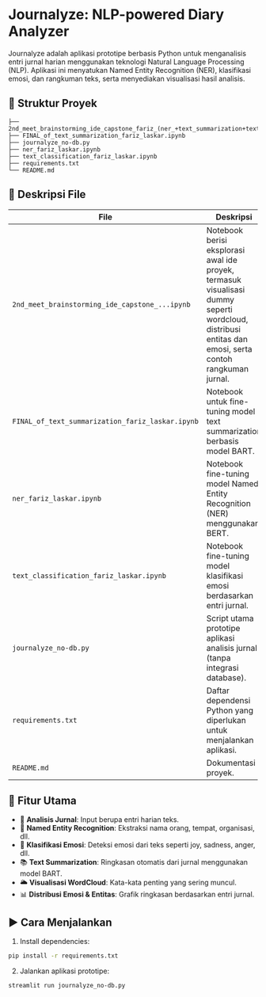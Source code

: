 # Journalyze: NLP-powered Diary Analyzer

Journalyze adalah aplikasi prototipe berbasis Python untuk menganalisis entri jurnal harian menggunakan teknologi Natural Language Processing (NLP). Aplikasi ini menyatukan Named Entity Recognition (NER), klasifikasi emosi, dan rangkuman teks, serta menyediakan visualisasi hasil analisis.

## 📂 Struktur Proyek

```
├── 2nd_meet_brainstorming_ide_capstone_fariz_(ner_+text_summarization+text+_results_viz).ipynb
├── FINAL_of_text_summarization_fariz_laskar.ipynb
├── journalyze_no-db.py
├── ner_fariz_laskar.ipynb
├── text_classification_fariz_laskar.ipynb
├── requirements.txt
└── README.md

````

## 🧠 Deskripsi File

| File | Deskripsi |
|------|-----------|
| `2nd_meet_brainstorming_ide_capstone_...ipynb` | Notebook berisi eksplorasi awal ide proyek, termasuk visualisasi dummy seperti wordcloud, distribusi entitas dan emosi, serta contoh rangkuman jurnal. |
| `FINAL_of_text_summarization_fariz_laskar.ipynb` | Notebook untuk fine-tuning model text summarization berbasis model BART. |
| `ner_fariz_laskar.ipynb` | Notebook fine-tuning model Named Entity Recognition (NER) menggunakan BERT. |
| `text_classification_fariz_laskar.ipynb` | Notebook fine-tuning model klasifikasi emosi berdasarkan entri jurnal. |
| `journalyze_no-db.py` | Script utama prototipe aplikasi analisis jurnal (tanpa integrasi database). |
| `requirements.txt` | Daftar dependensi Python yang diperlukan untuk menjalankan aplikasi. |
| `README.md` | Dokumentasi proyek. |

## 🔧 Fitur Utama

- 📝 **Analisis Jurnal**: Input berupa entri harian teks.
- 🧠 **Named Entity Recognition**: Ekstraksi nama orang, tempat, organisasi, dll.
- 💬 **Klasifikasi Emosi**: Deteksi emosi dari teks seperti joy, sadness, anger, dll.
- 📚 **Text Summarization**: Ringkasan otomatis dari jurnal menggunakan model BART.
- 🌥 **Visualisasi WordCloud**: Kata-kata penting yang sering muncul.
- 📊 **Distribusi Emosi & Entitas**: Grafik ringkasan berdasarkan entri jurnal.

## ▶️ Cara Menjalankan

1. Install dependencies:

```bash
pip install -r requirements.txt
````

2. Jalankan aplikasi prototipe:

```bash
streamlit run journalyze_no-db.py
```
